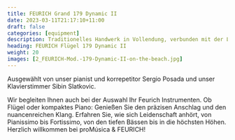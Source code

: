 ```yaml
---
title: FEURICH Grand 179 Dynamic II
date: 2023-03-11T21:17:10+11:00
draft: false
categories: [equipment]
description: Traditionelles Handwerk in Vollendung, verbunden mit der Liebe zum Klavier und einer Fülle an Innovationen, das sind die Pianos von FEURICH.
heading: FEURICH Flügel 179 Dynamic II
weight: 20
images: [2_FEURICH-Mod.-179-Dynamic-II-on-the-beach.jpg]
---
```


Ausgewählt von unser pianist und korrepetitor Sergio Posada und unser Klavierstimmer Sibin Slatkovic.

Wir begleiten Ihnen auch bei der Auswahl Ihr Feurich Instrumenten.
Ob Flügel oder kompaktes Piano: Genießen Sie den präzisen Anschlag und den nuancenreichen Klang. Erfahren Sie, wie sich Leidenschaft anhört, von Pianissimo bis Fortissimo, von den tiefen Bässen bis in die höchsten Höhen.<br>
Herzlich willkommen bei proMúsica & FEURICH!

